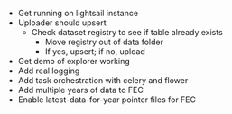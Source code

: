 * Get running on lightsail instance
* Uploader should upsert
  * Check dataset registry to see if table already exists
    * Move registry out of data folder
    * If yes, upsert; if no, upload
* Get demo of explorer working
* Add real logging
* Add task orchestration with celery and flower
* Add multiple years of data to FEC
* Enable latest-data-for-year pointer files for FEC